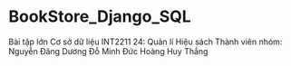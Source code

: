 # BookStore_Django_SQL
Bài tập lớn Cơ sở dữ liệu INT2211 24: Quản lí Hiệu sách
Thành viên nhóm:
Nguyễn Đăng Dương
Đỗ Minh Đức
Hoàng Huy Thắng

